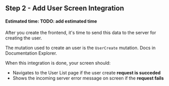 ## Step 2 - Add User Screen Integration
#### Estimated time: TODO: add estimated time

After you create the frontend, it's time to send this data to the server for creating the user. 

The mutation used to create an user is the `UserCreate` mutation. Docs in Documentation Explorer.

When this integration is done, your screen should:
- Navigates to the User List page if the user create **request is succeded**
- Shows the incoming server error message on screen if the **request fails**
